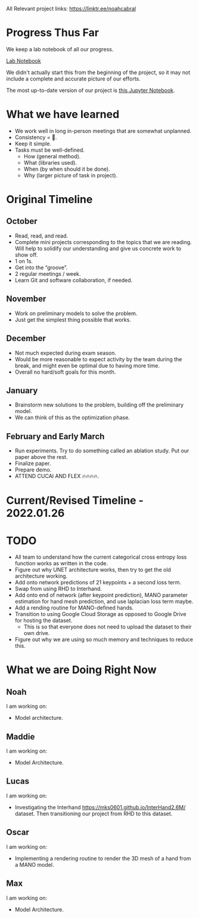 All Relevant project links: https://linktr.ee/noahcabral

# Progress Thus Far
We keep a lab notebook of all our progress. 

<a href="https://queensuca.sharepoint.com/:w:/r/teams/GROUP-3DHandTrackingQMIND2021-2022/Shared%20Documents/General/Research%20Notebook.docx?d=w23ce3abb8be04355ae977d643496121b&csf=1&web=1&e=j8QDVn">Lab Notebook</a>

We didn't actually start this from the beginning of the project, so it may not include a complete and accurate picture of our efforts.

The most up-to-date version of our project is <a href="/HandTracking.ipynb">this Jupyter Notebook</a>.

# What we have learned

- We work well in long in-person meetings that are somewhat unplanned.
- Consistency = 💯.
- Keep it simple.
- Tasks must be well-defined.
  - How (general method).
  - What (libraries used).
  - When (by when should it be done).
  - Why (larger picture of task in project).

# Original Timeline

## October 
- Read, read, and read. 
- Complete mini projects corresponding to the topics that we are reading. Will help to solidify our understanding and give us concrete work to show off. 
- 1 on 1s. 
- Get into the “groove”. 
- 2 regular meetings / week. 
- Learn Git and software collaboration, if needed. 

## November 
- Work on preliminary models to solve the problem. 
- Just get the simplest thing possible that works. 

## December 
- Not much expected during exam season. 
- Would be more reasonable to expect activity by the team during the break, and might even be optimal due to having more time.  
- Overall no hard/soft goals for this month.  

## January 
- Brainstorm new solutions to the problem, building off the preliminary model. 
- We can think of this as the optimization phase. 

## February and Early March 
- Run experiments. Try to do something called an ablation study. Put our paper above the rest. 
- Finalize paper. 
- Prepare demo.
- ATTEND CUCAI AND FLEX 🔥🔥🔥🔥.


# Current/Revised Timeline - 2022.01.26



# TODO
- All team to understand how the current categorical cross entropy loss function works as written in the code.
- Figure out why UNET architecture works, then try to get the old architecture working.
- Add onto network predictions of 21 keypoints + a second loss term.
- Swap from using RHD to Interhand.
- Add onto end of network (after keypoint prediction), MANO parameter estimation for hand mesh prediction, and use laplacian loss term maybe.
- Add a rending routine for MANO-defined hands. 
- Transition to using Google Cloud Storage as opposed to Google Drive for hosting the dataset.
  - This is so that everyone does not need to upload the dataset to their own drive.
- Figure out why we are using so much memory and techniques to reduce this.

# What we are Doing Right Now

## Noah
I am working on:
- Model architecture.

## Maddie
I am working on:
- Model Architecture.

## Lucas
I am working on:
- Investigating the Interhand https://mks0601.github.io/InterHand2.6M/ dataset. Then transitioning our project from RHD to this dataset.

## Oscar
I am working on:
- Implementing a rendering routine to render the 3D mesh of a hand from a MANO model.

## Max
I am working on:
- Model Architecture.



